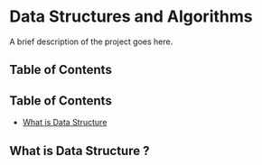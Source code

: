 # Data Structures and Algorithms

A brief description of the project goes here.

## Table of Contents
## Table of Contents
- [What is Data Structure](#what-is-data-structure-?)

## What is Data Structure ?
